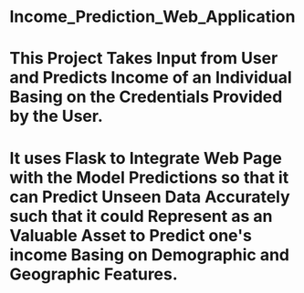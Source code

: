# Income_Prediction_Web_Application
# This Project Takes Input from User and Predicts Income of an Individual Basing on the Credentials Provided by the User.
# It uses Flask to Integrate Web Page with the Model Predictions so that it can Predict Unseen Data Accurately such that it  could Represent as an Valuable Asset to Predict one's income Basing on Demographic and Geographic Features.
